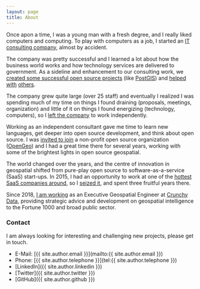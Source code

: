 ```yaml
---
layout: page
title: About
---
```


Once apon a time, I was a young man with a fresh degree, and I really liked computers and computing. To play with computers as a job, I started an [IT consulting company](http://www.refractions.net), almost by accident. 

The company was pretty successful and I learned a lot about how the business world works and how technology services are delivered to government. As a sideline and enhancement to our consulting work, we [created some successful open source projects](/2005/10/open-source-company-oxymoron.html) (like [PostGIS](http://postgis.net)) and [helped](http://trac.osgeo.org/geos) [with](http://mapserver.org) [others](http://geoserver.org).

The company grew quite large (over 25 staff) and eventually I realized I was spending much of my time on things I found draining (proposals, meetings, organization) and little of it on things I found energizing (technology, computers), so I [left the company](/2008/02/whither-canada.html) to work independently.

Working as an independent consultant gave me time to learn new languages, get deeper into open source development, and think about open source. I was [invited to join](/2008/12/another-change-of-scene.html) a non-profit open source organization ([OpenGeo](https://en.wikipedia.org/wiki/OpenPlans#OpenGeo)) and I had a great time there for several years, working with some of the brightest lights in open source geospatial.

The world changed over the years, and the centre of innovation in geospatial shifted from pure-play open source to software-as-a-service (SaaS) start-ups. In 2015, I had an opportunity to work at one of the [hottest SaaS companies around](http://cartodb.com), so I [seized it](/2015/02/the-new-gig.html), and spent three fruitful years there. 

Since 2018, [I am working](/2018/09/crunchydata.html) as an Executive Geospatial Engineer at [Crunchy Data](http://crunchydata.com), providing strategic advice and development on geospatial intelligence to the Fortune 1000 and broad public sector.

### Contact

I am always looking for interesting and challenging new projects, please get in touch.

* E-Mail: [{{ site.author.email }}](mailto:{{ site.author.email }})
* Phone: [{{ site.author.telephone }}](tel:{{ site.author.telephone }})
* [LinkedIn]({{ site.author.linkedin }})
* [Twitter]({{ site.author.twitter }})
* [GitHub]({{ site.author.github }})
